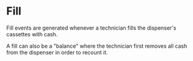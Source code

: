 #  Fill

Fill events are generated whenever a technician fills the dispenser's cassettes with cash.

A fill can also be a "balance" where the technician first removes all cash from the dispenser in order to recount it.

<api-schema openapi-path="../../openapi.yaml" name="Fill"></api-schema>